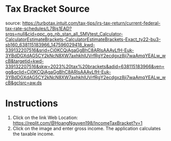 # Tax Bracket Source

source: https://turbotax.intuit.com/tax-tips/irs-tax-return/current-federal-tax-rate-schedules/L7Bjs1EAD?srqs=null&cid=ppc_gg_nb_stan_all_SMVtest_Calculator-CalculatorEstimateBrackets-CalculatorEstimateBrackets-Exact_ty22-bu3-sb160_638115183966_147596029418_kwd-339132207516&srid=Cj0KCQiAgaGgBhC8ARIsAAAyLfH-Euk-3YBdDGXdAG5CY2kNcN8XW7axhkhIUVrfRgY2ecdgxz8ji7waAmqYEALw_wcB&targetid=kwd-339132207516&skw=2023%20tax%20brackets&adid=638115183966&ven=gg&gclid=Cj0KCQiAgaGgBhC8ARIsAAAyLfH-Euk-3YBdDGXdAG5CY2kNcN8XW7axhkhIUVrfRgY2ecdgxz8ji7waAmqYEALw_wcB&gclsrc=aw.ds

# Instructions
1) Click on the link
Web Location: https://replit.com/@HoangNguyen198/IncomeTaxBracket?v=1
2) Click on the image and enter gross income. The application calculates the taxable income.
